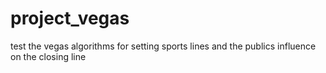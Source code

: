 # project_vegas
test the vegas algorithms for setting sports lines and the publics influence on the closing line

